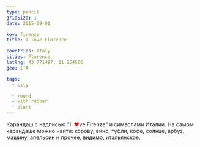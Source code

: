 ```yaml
---
type: pencil
gridSize: 1
date: 2015-09-01

key: firenze
title: I love Florence

countries: Italy
cities: Florence
latlng: 43.771497, 11.254506
geo: ITA

tags:
  - city

  - round
  - with rubber
  - blunt
---
```


Карандаш с надписью "I l<span style="color:red">&#x2764;</span>ve Firenze" и символами Италии. На самом карандаше можно найти: корову, вино, туфли, кофе, солнце, арбуз, машину, апельсин и прочее, видимо, итальянское.
